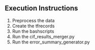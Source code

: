 
## Execution Instructions

1. Preprocess the data
2. Create the tfrecords
3. Run the bashscripts
4. Run the cif_results_merger.py
5. Run the error_summary_generator.py